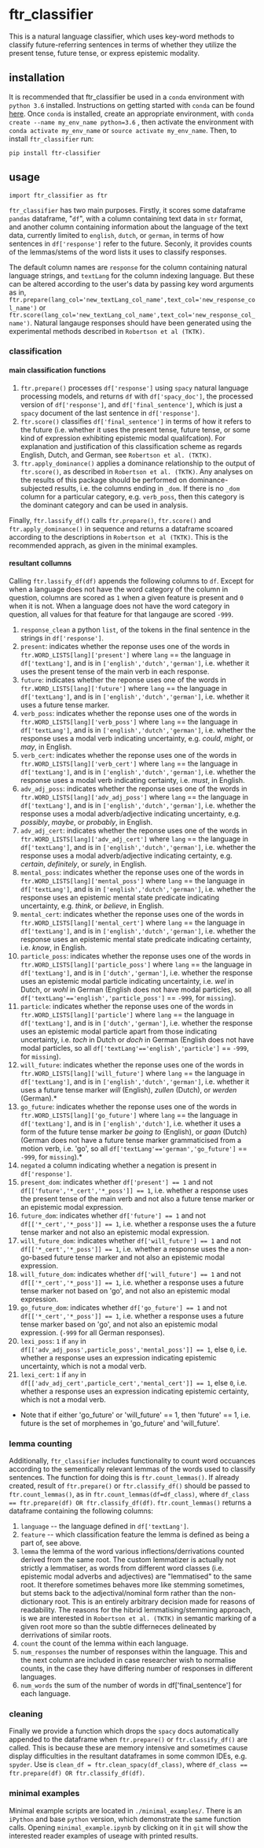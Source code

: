# ftr_classifier
This is a natural language classifier, which uses key-word methods to classify future-referring sentences in terms of whether they utilize the present tense, future tense, or express epistemic modality.


## installation
It is recommended that ftr_classifier be used in a `conda` environment with `python 3.6` installed. Instructions on getting started with `conda` can be found [here](https://docs.conda.io/projects/conda/en/latest/user-guide/install/index.html). Once `conda` is installed, create an appropriate environment, with `conda create --name my_env_name python=3.6` , then activate the environment with `conda activate my_env_name` or `source activate my_env_name`. Then, to install `ftr_classifier` run:

`pip install ftr-classifier` 

## usage
`import ftr_classifier as ftr`

`ftr_classifier` has two main purposes. Firstly, it scores some dataframe  `pandas` dataframe, "`df`", with a column containing text data in `str` format, and another column containing information about the language of the text data, currently limited to  `english`, `dutch`, or `german`, in terms of how sentences in  `df['response']` refer to the future. Seconly, it provides counts of the lemmas/stems of the word lists it uses to classify responses.

The default column names are `response` for the column containing natural language strings, and `textLang` for the column indexing language. But these can be altered according to the user's data by passing key word arguments as in, `ftr.prepare(lang_col='new_textLang_col_name',text_col='new_response_col_name')` or `ftr.score(lang_col='new_textLang_col_name',text_col='new_response_col_name')`. Natural langauge responses should have been generated using the experimental methods described in `Robertson et al (TKTK)`. 


### classification

#### main classification functions
1)  `ftr.prepare()` processes `df['response']` using `spacy` natural language processing models, and returns `df` with `df['spacy_doc']`, the processed version of `df['response']`, and `df['final_sentence']`, which is just a `spacy` document of the last sentence in `df['response']`.
2) `ftr.score()` classifies  `df['final_sentence']` in terms of how it refers to the future (i.e. whether it uses the present tense, future tense, or some kind of expression exhibiting epistemic modal qualifcation). For explanation and justification of this classification scheme as regards English, Dutch, and German, see `Robertson et al. (TKTK)`. 
3) `ftr.apply_dominance()` applies a dominance relationship to the output of `ftr.score()`, as described in `Robertson et al. (TKTK)`. Any analyses on the results of this package should be performed on dominance-subjected results, i.e. the columns ending in `_dom`. If there is no `_dom` column for a particular category, e.g. `verb_poss`, then this category is the dominant category and can be used in analysis.

Finally, `ftr.lassify_df()` calls `ftr.prepare()`, `ftr.score()` and `ftr.apply_dominance()` in sequence and returns a dataframe scoared according to the descriptions in `Robertson et al (TKTK)`. This is the recommended apprach, as given in  the minimal examples.

#### resultant collumns
Calling  `ftr.lassify_df(df)` appends the following columns to `df`. Except for when a language does not have the word category of the column in question, columns are scored as `1` when a given feature is present and `0` when it is not. When a language does not have the word category in question, all values for that feature for that langauge are scored `-999`.

1) `response_clean` a python `list`, of the tokens in the final sentence in the strings in `df['response']`.
2) `present`: indicates whether the reponse uses one of the words in `ftr.WORD_LISTS[lang]['present']` where `lang` == the language in `df['textLang']`, and is in `['english','dutch','german']`, i.e. whether it uses the present tense of the main verb in each response.
3) `future`: indicates whether the reponse uses one of the words in `ftr.WORD_LISTS[lang]['future']` where `lang` == the language in `df['textLang']`, and is in `['english','dutch','german']`, i.e. whether it uses a future tense marker.
4) `verb_poss`: indicates whether the reponse uses one of the words in `ftr.WORD_LISTS[lang]['verb_poss']` where `lang` == the language in `df['textLang']`, and is in `['english','dutch','german']`, i.e. whether the response uses a modal verb indicating uncertainty, e.g. _could_, _might_, or _may_, in English.
5) `verb_cert`: indicates whether the reponse uses one of the words in `ftr.WORD_LISTS[lang]['verb_cert']` where `lang` == the language in `df['textLang']`, and is in `['english','dutch','german']`, i.e. whether the response uses a modal verb indicating certainty, i.e. _must_, in English.
6) `adv_adj_poss`: indicates whether the reponse uses one of the words in `ftr.WORD_LISTS[lang]['adv_adj_poss']` where `lang` == the language in `df['textLang']`, and is in `['english','dutch','german']`, i.e. whether the response uses a modal adverb/adjective indicating uncertainty, e.g. _possibly_, _maybe_, or _probably_, in English.
7) `adv_adj_cert`: indicates whether the reponse uses one of the words in `ftr.WORD_LISTS[lang]['adv_adj_cert']` where `lang` == the language in `df['textLang']`, and is in `['english','dutch','german']`, i.e. whether the response uses a modal adverb/adjective indicating certainty, e.g. _certain_, _definitely_, or _surely_, in English.
8) `mental_poss`: indicates whether the reponse uses one of the words in `ftr.WORD_LISTS[lang]['mental_poss']` where `lang` == the language in `df['textLang']`, and is in `['english','dutch','german']`, i.e. whether the response uses an epistemic mental state predicate indicating uncertainty, e.g. _think_, or _believe_, in English.
9) `mental_cert`: indicates whether the reponse uses one of the words in `ftr.WORD_LISTS[lang]['mental_cert']` where `lang` == the language in `df['textLang']`, and is in `['english','dutch','german']`, i.e. whether the response uses an epistemic mental state predicate indicating certainty, i.e. _know_, in English.
10) `particle_poss`: indicates whether the reponse uses one of the words in `ftr.WORD_LISTS[lang]['particle_poss']` where `lang` == the language in `df['textLang']`, and is in `['dutch','german']`, i.e. whether the response uses an epistemic modal particle indicating uncertainty, i.e. _wel_ in Dutch, or _wohl_ in German (English does not have modal particles, so all `df['textLang'=='english','particle_poss']`  == `-999`, for `missing`).
11) `particle`: indicates whether the reponse uses one of the words in `ftr.WORD_LISTS[lang]['particle']` where `lang` == the language in `df['textLang']`, and is in `['dutch','german']`, i.e. whether the response uses an epistemic modal particle apart from those indicating uncertainty, i.e. _toch_ in Dutch or _doch_ in German (English does not have modal particles, so all `df['textLang'=='english','particle']`  == `-999`, for `missing`).
12) `will_future`: indicates whether the reponse uses one of the words in `ftr.WORD_LISTS[lang]['will_future']` where `lang` == the language in `df['textLang']`, and is in `['english','dutch','german']`, i.e. whether it uses a future tense marker _will_ (English), _zullen_ (Dutch), or _werden_ (German).*
13) `go_future`: indicates whether the reponse uses one of the words in `ftr.WORD_LISTS[lang]['go_future']` where `lang` == the language in `df['textLang']`, and is in `['english','dutch']`, i.e. whether it uses a form of the future tense marker _be going to_ (English), or _gaan_ (Dutch) (German does not have a future tense marker grammaticised from a motion verb, i.e. 'go', so all `df['textLang'=='german','go_future']`  == `-999`, for `missing`).*
14) `negated` a column indicating whether a negation is present in `df['response']`.
15) `present_dom`: indicates whether `df['present'] == 1` and not `df[['future','*_cert','*_poss']] == 1`, i.e. whether a response uses the present tense of the main verb and not also a future tense marker or an epistemic modal expression.
16) `future_dom`: indicates whether `df['future'] == 1` and not `df[['*_cert','*_poss']] == 1`, i.e. whether a response uses the a future tense marker and not also an epistemic modal expression. 
17) `will_future_dom`: indicates whether `df['will_future'] == 1` and not `df[['*_cert','*_poss']] == 1`, i.e. whether a response uses the a non-go-based future tense marker and not also an epistemic modal expression.
18) `will_future_dom`: indicates whether `df['will_future'] == 1` and not `df[['*_cert','*_poss']] == 1`, i.e. whether a response uses a future tense marker not based on 'go', and not also an epistemic modal expression.
19) `go_future_dom`: indicates whether `df['go_future'] == 1` and not `df[['*_cert','*_poss']] == 1`, i.e. whether a response uses a future tense marker based on 'go', and not also an epistemic modal expression. (`-999` for all German responses).
20) `lexi_poss`: `1` if `any` in `df[['adv_adj_poss',particle_poss','mental_poss']] == 1`, else `0`, i.e. whether a response uses an expression indicating epistemic uncertainty, which is not a modal verb.
21) `lexi_cert`: `1` if `any` in `df[['adv_adj_cert',particle_cert','mental_cert']] == 1`, else `0`, i.e. whether a response uses an expression indicating epistemic certainty, which is not a modal verb.

* Note that if either 'go_future' or 'will_future' == 1, then 'future' == 1, i.e. future is the set of morphemes in 'go_future' and 'will_future'.

### lemma counting
Additionally, `ftr_classifier` includes functionality to count word occuances according to the sementically relevant lemmas of the words used to classify sentences. The function for doing this is `ftr.count_lemmas()`. If already created, result of `ftr.prepare()` or `ftr.classify_df()` should be passed to  `ftr.count_lemmas()`, as in `ftr.count_lemmas(df=df_class)`, where `df_class == ftr.prepare(df) OR ftr.classify_df(df)`.  `ftr.count_lemmas()` returns a dataframe containing the following columns:

1) `language` -- the language defined in `df['textLang']`.
2) `feature` -- which classification feature the lemma is defined as being a part of, see above.
3) `lemma` the lemma of the word various inflections/derrivations counted derived from the same root. The custom lemmatizer is actually not strictly a lemmatiser, as words from different word classes (i.e. epistemic modal adverbs and adjectives) are "lemmatised" to the same root. It therefore sometimes behaves more like stemming sometimes, but stems back to the adjectival/nominal form rather than the non-dictionary root. This is an entirely arbitrary decision made for reasons of readability. The reasons for the hibrid lemmatising/stemming approach, is we are interested in `Robertson et al. (TKTK)` in semantic marking of a given root more so than the subtle differneces delineated by derrivations of similar roots.
4) `count` the count of the lemma within each language.
5) `num_responses` the number of responses within the language. This and the next column are included in case researcher wish to normalise counts, in the case they have differing number of responses in different languages.
6) `num_words` the sum of the number of words in df['final_sentence'] for each language.

### cleaning
Finally we provide a function which drops the  `spacy` docs automatically appended to the dataframe when `ftr.prepare()` or `ftr.classify_df()` are called. This is because these are memory intensive and sometimes cause display difficulties in the resultant dataframes in some common IDEs, e.g. `spyder`. Use is `clean_df = ftr.clean_spacy(df_class)`, where `df_class == ftr.prepare(df) OR ftr.classify_df(df)`.

### minimal examples
Minimal example scripts are located in `./minimal_examples/`. There is an `iPython` and base `python` version, which demonstrate the same function calls. Opening `minimal_example.ipynb` by clicking on it in `git` will show the interested reader examples of useage with printed results.
